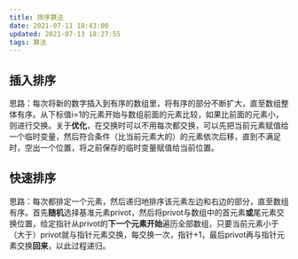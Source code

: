 ```yaml
---
title: 排序算法
date: 2021-07-11 18:43:00
updated: 2021-07-13 18:27:55
tags: 算法
---
```


## 插入排序

思路：每次将新的数字插入到有序的数组里，将有序的部分不断扩大，直至数组整体有序。从下标值i=1的元素开始与数组前面的元素比较，如果比前面的元素小，则进行交换。关于**优化**，在交换时可以不用每次都交换，可以先把当前元素赋值给一个临时变量，然后符合条件（比当前元素大的）的元素依次后移，直到不满足时，空出一个位置，将之前保存的临时变量赋值给当前位置。

## 快速排序

思路：每次都排定一个元素，然后递归地排序该元素左边和右边的部分，直至数组有序。首先**随机**选择基准元素privot，然后将privot与数组中的首元素**或**尾元素交换位置，给定指针从privot的**下一个元素开始**遍历全部数组，只要当前元素小于（大于）privot就与指针元素交换，每交换一次，指针+1，最后privot再与指针元素交换**回来**，以此过程递归。